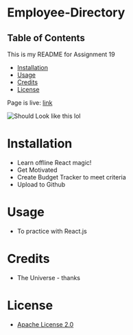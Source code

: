 # Employee-Directory

## Table of Contents

This is my README for Assignment 19
* [Installation](#installation)
* [Usage](#Usage)
* [Credits](#Credits)
* [License](#License)

Page is live: [link](https://immense-castle-02383.herokuapp.com/)

![Should Look like this lol](https://github.com/kevsaj/Budget-Tracker/blob/main/public/img/screen.png)

# Installation
* Learn offline React magic!
* Get Motivated
* Create Budget Tracker to meet criteria
* Upload to Github 

# Usage
* To practice with React.js

# Credits
* The Universe - thanks

# License
* [Apache License 2.0](https://github.com/kevsaj/Employee-Directory/blob/main/LICENSE)